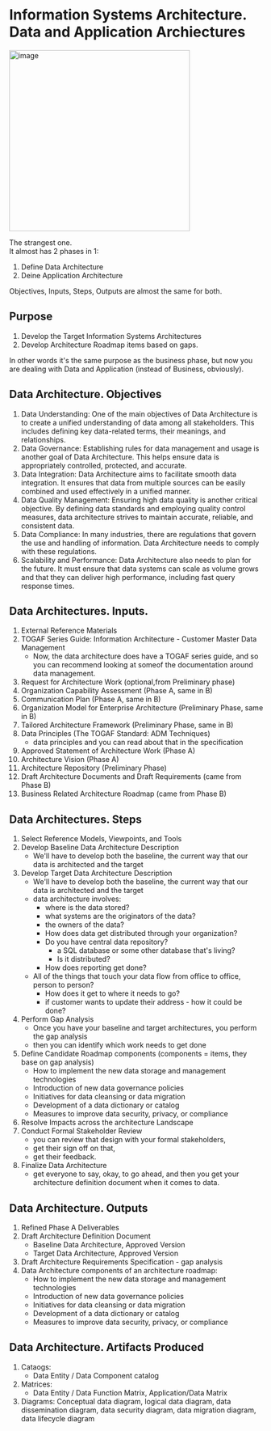 # Information Systems Architecture. Data and Application Archiectures
<img width="358" alt="image" src="https://github.com/Glareone/AZ-304-305-SA-And-Architecture-Design-In-Depth/assets/4239376/4be53384-4457-4537-8068-6de547448b3b">

The strangest one.  
It almost has 2 phases in 1:  
1) Define Data Architecture
2) Deine Application Architecture

Objectives, Inputs, Steps, Outputs are almost the same for both.  

## Purpose
1) Develop the Target Information Systems Architectures
2) Develop Architecture Roadmap items based on gaps.

In other words it's the same purpose as the business phase, but now you are dealing with Data and Application (instead of Business, obviously).

## Data Architecture. Objectives
1) Data Understanding: One of the main objectives of Data Architecture is to create a unified understanding of data among all stakeholders. This includes defining key data-related terms, their meanings, and relationships.
2) Data Governance: Establishing rules for data management and usage is another goal of Data Architecture. This helps ensure data is appropriately controlled, protected, and accurate.
3) Data Integration: Data Architecture aims to facilitate smooth data integration. It ensures that data from multiple sources can be easily combined and used effectively in a unified manner.
4) Data Quality Management: Ensuring high data quality is another critical objective. By defining data standards and employing quality control measures, data architecture strives to maintain accurate, reliable, and consistent data.
5) Data Compliance: In many industries, there are regulations that govern the use and handling of information. Data Architecture needs to comply with these regulations.
6) Scalability and Performance: Data Architecture also needs to plan for the future. It must ensure that data systems can scale as volume grows and that they can deliver high performance, including fast query response times.

## Data Architectures. Inputs. 
1) External Reference Materials
2) TOGAF Series Guide: Information Architecture - Customer Master Data Management
   - Now, the data architecture does have a TOGAF series guide, and so you can recommend looking at someof the documentation around data management.
3) Request for Architecture Work (optional,from Preliminary phase)
4) Organization Capability Assessment (Phase A, same in B)
5) Communication Plan (Phase A, same in B)
6) Organization Model for Enterprise Architecture (Preliminary Phase, same in B)
7) Tailored Architecture Framework (Preliminary Phase, same in B)
8) Data Principles (The TOGAF Standard: ADM Techniques)
    - data principles and you can read about that in the specification
9) Approved Statement of Architecture Work (Phase A)
10) Architecture Vision (Phase A)
11) Architecture Repository (Preliminary Phase)
12) Draft Architecture Documents and Draft Requirements (came from Phase B)
13) Business Related Architecture Roadmap (came from Phase B)

## Data Architectures. Steps
1) Select Reference Models, Viewpoints, and Tools
2) Develop Baseline Data Architecture Description
   - We'll have to develop both the baseline, the current way that our data is architected and the target
3) Develop Target Data Architecture Description
   - We'll have to develop both the baseline, the current way that our data is architected and the target
   - data architecture involves:
      * where is the data stored?
      * what systems are the originators of the data?
      * the owners of the data?
      * How does data get distributed through your organization?
      * Do you have central data repository?
         * a SQL database or some other database that's living?
         * Is it distributed?
      * How does reporting get done?
   - All of the things that touch your data flow from office to office, person to person?
      * How does it get to where it needs to go?
      * if customer wants to update their address - how it could be done?
4) Perform Gap Analysis
   - Once you have your baseline and target architectures, you perform the gap analysis
   - then you can identify which work needs to get done
5) Define Candidate Roadmap components (components = items, they base on gap analysis)
   - How to implement the new data storage and management technologies
   - Introduction of new data governance policies
   - Initiatives for data cleansing or data migration
   - Development of a data dictionary or catalog
   - Measures to improve data security, privacy, or compliance
6) Resolve Impacts across the architecture Landscape 
7) Conduct Formal Stakeholder Review
   - you can review that design with your formal stakeholders,
   - get their sign off on that,
   - get their feedback.
8) Finalize Data Architecture
   - get everyone to say, okay, to go ahead, and then you get your architecture definition document when it comes to data.
     
## Data Architecture. Outputs
1) Refined Phase A Deliverables
2) Draft Architecture Definition Document
   - Baseline Data Architecture, Approved Version
   - Target Data Architecture, Approved Version
3) Draft Architecture Requirements Specification - gap analysis
4) Data Architecture components of an architecture roadmap:
   - How to implement the new data storage and management technologies
   - Introduction of new data governance policies
   - Initiatives for data cleansing or data migration
   - Development of a data dictionary or catalog
   - Measures to improve data security, privacy, or compliance

## Data Architecture. Artifacts Produced
1) Cataogs:
   * Data Entity / Data Component catalog
2) Matrices:
   * Data Entity / Data Function Matrix, Application/Data Matrix
3) Diagrams: Conceptual data diagram, logical data diagram, data dissemination diagram, data security diagram, data migration diagram, data lifecycle diagram

